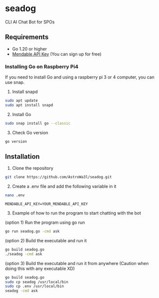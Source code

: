 # seadog
CLI AI Chat Bot for SPOs

## Requirements
- Go 1.20 or higher
- [Mendable API Key](https://mendable.ai/) (You can sign up for free)

### Installing Go on Raspberry Pi4
If you need to install Go and using a raspberry pi 3 or 4 computer, you can use snap.

1. Install snapd

```bash
sudo apt update
sudo apt install snapd
```

2. Install Go

```bash
sudo snap install go --classic
```

3. Check Go version

```bash
go version
```

## Installation
1. Clone the repository

```bash
git clone https://github.com/AstroWa3l/seadog.git
```

2. Create a .env file and add the following variable in it
```bash
nano .env
```
`MENDABLE_API_KEY=YOUR_MENDABLE_API_KEY`

3. Example of how to run the program to start chatting with the bot

(option 1) Run the program using go run

```bash
go run seadog.go -cmd ask
```

(option 2) Build the executable and run it

```bash
go build seadog.go
./seadog -cmd ask
```

(option 3) Build the executable and run it from anywhere (Caution when doing this with any executable XD)

```bash
go build seadog.go
sudo cp seadog /usr/local/bin
sudo cp .env /usr/local/bin
seadog -cmd ask
```
